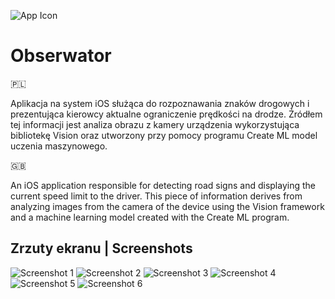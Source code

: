 ![App Icon](https://user-images.githubusercontent.com/23143311/131268345-b35debcf-2ccf-43a8-b203-18ef84624e95.png)

# Obserwator

🇵🇱

Aplikacja na system iOS służąca do rozpoznawania znaków drogowych i prezentująca kierowcy aktualne ograniczenie prędkości na drodze. Źródłem tej informacji jest analiza obrazu z kamery urządzenia wykorzystująca bibliotekę Vision oraz utworzony przy pomocy programu Create ML model uczenia maszynowego.

🇬🇧

An iOS application responsible for detecting road signs and displaying the current speed limit to the driver. This piece of information derives from analyzing images from the camera of the device using the Vision framework and a machine learning model created with the Create ML program.

## Zrzuty ekranu | Screenshots

![Screenshot 1](https://user-images.githubusercontent.com/23143311/131268379-edfddc75-9a58-470a-9f1a-297e7395238f.png)
![Screenshot 2](https://user-images.githubusercontent.com/23143311/131268383-ff4ce8da-1fd3-4bfd-ba23-d773938b6989.png)
![Screenshot 3](https://user-images.githubusercontent.com/23143311/131268386-b277b02b-1901-48ea-9ae0-0de821afd9b0.png)
![Screenshot 4](https://user-images.githubusercontent.com/23143311/131268387-9d7e1eb1-5bfd-4b7b-8a5f-5e58a6c791c7.png)
![Screenshot 5](https://user-images.githubusercontent.com/23143311/131268389-a878296d-67b0-4f6c-bbcd-4b03f048da4e.png)
![Screenshot 6](https://user-images.githubusercontent.com/23143311/131268391-137d3b9b-a06b-4c77-8fdf-fa153be0c0be.png)
